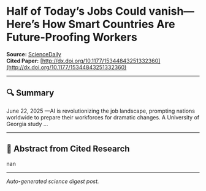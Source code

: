 # Half of Today’s Jobs Could vanish—Here’s How Smart Countries Are Future-Proofing Workers

**Source:** [ScienceDaily](https://www.sciencedaily.com/releases/2025/06/250622030429.htm)  
**Cited Paper:** [http://dx.doi.org/10.1177/15344843251332360](http://dx.doi.org/10.1177/15344843251332360)

---

## 🔍 Summary
June 22, 2025 —AI is revolutionizing the job landscape, prompting nations worldwide to prepare their workforces for dramatic changes. A University of Georgia study ...

---

## 📄 Abstract from Cited Research
nan

---

*Auto-generated science digest post.*
